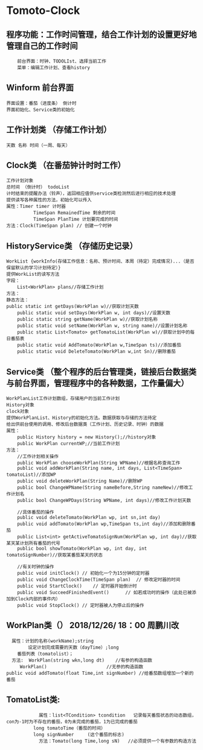 ﻿# Tomoto-Clock
## 程序功能：工作时间管理，结合工作计划的设置更好地管理自己的工作时间
		前台界面：时钟、TODOLIst、选择当前工作
		菜单：编辑工作计划、查看history
## Winform 前台界面
	界面设置：番茄（进度条） 倒计时
	界面初始化、Service类的初始化
## 工作计划类 （存储工作计划）
	天数 名称 时间（一周、每天）
## Clock类 （在番茄钟计时时工作）
	工作计划对象
	总时间 （倒计时） todoList
	计时结束的提醒办法（铃声），返回相应值供service类检测然后进行相应的技术处理
	提供读写各种属性的方法，初始化可以传入
	属性：Timer timer 计时器
	          TimeSpan RemainedTime 剩余的时间
	          TimeSpan PlanTime 计划要完成的时间
	方法：Clock(TimeSpan plan)	// 创建一个时钟
## HistoryService类 （存储历史记录）
	WorkList {workInfo(存储工作信息：名称、预计时间、本周（待定）完成情况)...（是否保留默认的学习计划待定）}
	提供WorkList的读写方法
	字段：
		List<WorkPlan> plans//存储工作计划
	方法：
	静态方法：
	public static int getDays(WorkPlan w)//获取计划天数
        public static void setDays(WorkPlan w, int days)//设置天数
        public static string getName(WorkPlan w)//获取计划名称
        public static void setName(WorkPlan w, string name)//设置计划名称
        public static List<Tomato> getTomatoList(WorkPlan w)//获取计划中的每日番茄表
        public static void AddTomato(WorkPlan w,TimeSpan ts)//添加番茄
        public static void DeleteTomato(WorkPlan w,int Sn)//删除番茄

        
## Service类 （整个程序的后台管理类，链接后台数据类与前台界面，管理程序中的各种数据，工作量偏大）
	WorkPlanList工作计划数组，存储用户的当前工作计划
	History对象
	clock对象
	提供WorkPlanList、History的初始化方法。数据获取与存储的方法待定
	给出供前台使用的调用、修改后台数据类（工作计划、历史记录、时钟）的数据
	属性：
		public History history = new History();//history对象
        public WorkPlan currentWP;//当前工作计划
	方法：
		//工作计划相关操作
        public WorkPlan chooseWorkPlan(String WPName)//根据名称查询工作
        public void addWorkPlan(String name, int days, List<TimeSpan> tomatoList)//添加WP
        public void deleteWorkPlan(String Name)//删除WP
        public bool ChangeWPName(String nameBefore,String nameNew)//修改工作计划名
        public bool ChangeWPDays(String WPName, int days)//修改工作计划天数
        
        //具体番茄的操作
        public void deleteTomato(WorkPlan wp, int sn,int day)
        public void addTomato(WorkPlan wp,TimeSpan ts,int day)//添加和删除番茄
        public List<int> getActiveTomatoSignNum(WorkPlan wp, int day)//获取某天某计划所有番茄的代号
        public bool showTomato(WorkPlan wp, int day, int tomatoSignNumber)//获取某番茄某天的状态

        //有关时钟的操作
        public void initClock()	// 初始化一个为15分钟的定时器
        public void ChangeClockTime(TimeSpan plan)	// 修改定时器的时间
        public void StartClock()	// 定时器开始倒计时
        public void SucceedFinishedEvent()		// 如若成功时的操作（此处已被添加到Clock内部的事件内）
        public void StopClock()	// 定时器被人为停止后的操作
## WorkPlan类（）     2018/12/26/ 18：00   周鹏川改
      属性：计划的名称(workName);string
            设定计划完成需要的天数（dayTime）;long
 	    番茄列表（tomatolist）；
      方法:  WorkPlan(string wkn,long dt)    //有参的构造函数
	     WorkPlan()                      //无参的构造函数
	public void addTomato(float Time,int signNumber) //给番茄数组增加一个新的番茄
## TomatoList类:
                属性：list<TCondition> tcondition   记录每天番茄状态的动态数组，con为-1时为不存在的番茄，0为未完成的番茄，1为已完成的番茄
 	          long tomatoTime（番茄的时间）
 	          long signNumber     (这个番茄的标志)
                方法：Tomato(long Time,long sN)   //必须提供一个有参数的构造方法
